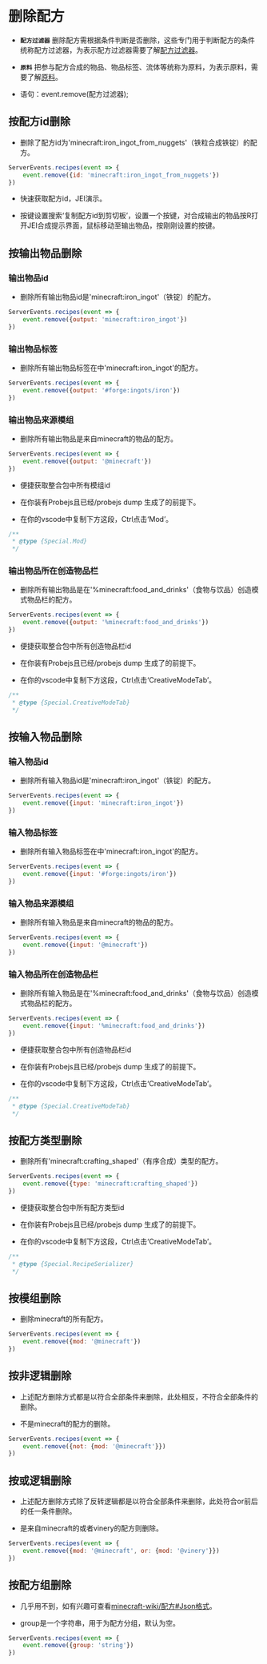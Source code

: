 # 删除配方

- **`配方过滤器`** 删除配方需根据条件判断是否删除，这些专门用于判断配方的条件统称配方过滤器，为表示配方过滤器需要了解[配方过滤器](../MiscellaneousKnowledge/RecipeFilter.md)。

- **`原料`** 把参与配方合成的物品、物品标签、流体等统称为原料，为表示原料，需要了解[原料](../MiscellaneousKnowledge/Ingredient.md)。

- 语句：event.remove(配方过滤器);

## 按配方id删除

- 删除了配方id为'minecraft:iron_ingot_from_nuggets'（铁粒合成铁锭）的配方。

```js
ServerEvents.recipes(event => {
    event.remove({id: 'minecraft:iron_ingot_from_nuggets'})
})
```

- 快速获取配方id，JEI演示。

- 按键设置搜索‘复制配方id到剪切板’，设置一个按键，对合成输出的物品按R打开JEI合成提示界面，鼠标移动至输出物品，按刚刚设置的按键。

## 按输出物品删除

### 输出物品id

- 删除所有输出物品id是'minecraft:iron_ingot'（铁锭）的配方。

```js
ServerEvents.recipes(event => {
    event.remove({output: 'minecraft:iron_ingot'})
})
```

### 输出物品标签

- 删除所有输出物品标签在中'minecraft:iron_ingot'的配方。

```js
ServerEvents.recipes(event => {
    event.remove({output: '#forge:ingots/iron'})
})
```

### 输出物品来源模组

- 删除所有输出物品是来自minecraft的物品的配方。

```js
ServerEvents.recipes(event => {
    event.remove({output: '@minecraft'})
})
```

- 便捷获取整合包中所有模组id

- 在你装有Probejs且已经/probejs dump 生成了的前提下。

- 在你的vscode中复制下方这段，Ctrl点击‘Mod’。

```js
/**
 * @type {Special.Mod}
 */
```

### 输出物品所在创造物品栏

- 删除所有输出物品是在'%minecraft:food_and_drinks'（食物与饮品）创造模式物品栏的配方。

```js
ServerEvents.recipes(event => {
    event.remove({output: '%minecraft:food_and_drinks'})
})
```

- 便捷获取整合包中所有创造物品栏id

- 在你装有Probejs且已经/probejs dump 生成了的前提下。

- 在你的vscode中复制下方这段，Ctrl点击‘CreativeModeTab’。

```js
/**
 * @type {Special.CreativeModeTab}
 */
```

## 按输入物品删除

### 输入物品id

- 删除所有输入物品id是'minecraft:iron_ingot'（铁锭）的配方。

```js
ServerEvents.recipes(event => {
    event.remove({input: 'minecraft:iron_ingot'})
})
```

### 输入物品标签

- 删除所有输入物品标签在中'minecraft:iron_ingot'的配方。

```js
ServerEvents.recipes(event => {
    event.remove({input: '#forge:ingots/iron'})
})
```

### 输入物品来源模组

- 删除所有输入物品是来自minecraft的物品的配方。

```js
ServerEvents.recipes(event => {
    event.remove({input: '@minecraft'})
})
```

### 输入物品所在创造物品栏

- 删除所有输入物品是在'%minecraft:food_and_drinks'（食物与饮品）创造模式物品栏的配方。

```js
ServerEvents.recipes(event => {
    event.remove({input: '%minecraft:food_and_drinks'})
})
```

- 便捷获取整合包中所有创造物品栏id

- 在你装有Probejs且已经/probejs dump 生成了的前提下。

- 在你的vscode中复制下方这段，Ctrl点击‘CreativeModeTab’。

```js
/**
 * @type {Special.CreativeModeTab}
 */
```

## 按配方类型删除

- 删除所有'minecraft:crafting_shaped'（有序合成）类型的配方。

```js
ServerEvents.recipes(event => {
    event.remove({type: 'minecraft:crafting_shaped'})
})
```

- 便捷获取整合包中所有配方类型id

- 在你装有Probejs且已经/probejs dump 生成了的前提下。

- 在你的vscode中复制下方这段，Ctrl点击‘CreativeModeTab’。

```js
/**
 * @type {Special.RecipeSerializer}
 */
```

## 按模组删除

- 删除minecraft的所有配方。

```js
ServerEvents.recipes(event => {
    event.remove({mod: '@minecraft'})
})
```

## 按非逻辑删除

- 上述配方删除方式都是以符合全部条件来删除，此处相反，不符合全部条件的删除。

- 不是minecraft的配方的删除。

```js
ServerEvents.recipes(event => {
    event.remove({not: {mod: '@minecraft'}})
})
```

## 按或逻辑删除

- 上述配方删除方式除了反转逻辑都是以符合全部条件来删除，此处符合or前后的任一条件删除。

- 是来自minecraft的或者vinery的配方则删除。

```js
ServerEvents.recipes(event => {
    event.remove({mod: '@minecraft', or: {mod: '@vinery'}})
})
```

## 按配方组删除

- 几乎用不到，如有兴趣可查看[minecraft-wiki/配方#Json格式](https://zh.minecraft.wiki/w/%E9%85%8D%E6%96%B9#JSON%E6%A0%BC%E5%BC%8F)。

- group是一个字符串，用于为配方分组，默认为空。

```js
ServerEvents.recipes(event => {
    event.remove({group: 'string'})
})
```
